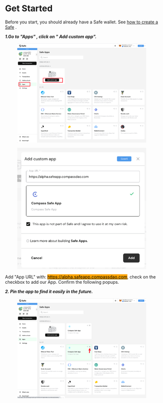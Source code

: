 # Get Started

Before you start, you should already have a Safe wallet. See [how to create a Safe](https://help.gnosis-safe.io/en/articles/3876461-creating-a-safe-on-a-web-browser) .&#x20;



_**1.Go to "Apps"  , click on " Add custom app".**_

<figure><img src="../../.gitbook/assets/image (19).png" alt=""><figcaption></figcaption></figure>

<figure><img src="../../.gitbook/assets/image (35).png" alt=""><figcaption></figcaption></figure>

Add "App URL" with:  [<mark style="background-color:orange;">https://alpha.safeapp.compassdao.com</mark>](https://alpha.safeapp.compassdao.com), check on the checkbox to add our App. Confirm the following popups.

_**2. Pin the app to find it easily in the future.**_ &#x20;

<figure><img src="../../.gitbook/assets/image (20).png" alt=""><figcaption></figcaption></figure>



